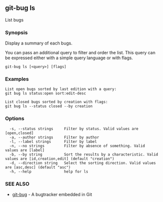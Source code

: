 ## git-bug ls

List bugs

### Synopsis

Display a summary of each bugs.

You can pass an additional query to filter and order the list. This query can be expressed either with a simple query language or with flags.

```
git-bug ls [<query>] [flags]
```

### Examples

```
List open bugs sorted by last edition with a query:
git bug ls status:open sort:edit-desc

List closed bugs sorted by creation with flags:
git bug ls --status closed --by creation

```

### Options

```
  -s, --status strings     Filter by status. Valid values are [open,closed]
  -a, --author strings     Filter by author
  -l, --label strings      Filter by label
  -n, --no strings         Filter by absence of something. Valid values are [label]
  -b, --by string          Sort the results by a characteristic. Valid values are [id,creation,edit] (default "creation")
  -d, --direction string   Select the sorting direction. Valid values are [asc,desc] (default "asc")
  -h, --help               help for ls
```

### SEE ALSO

* [git-bug](git-bug.md)	 - A bugtracker embedded in Git

